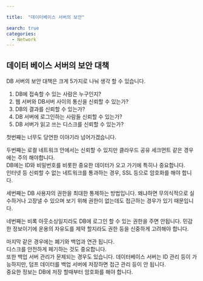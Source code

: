 ```yaml
---

title:  "데이터베이스 서버의 보안"

search: true
categories: 
  - Network
---
```


## 데이터 베이스 서버의 보안 대책
DB 서버의 보안 대책은 크게 5가지로 나눠 생각 할 수 있습니다.  

1. DB에 접속할 수 있는 사람은 누구인지?
2. 웹 서버와 DB서버 사이의 통신을 신뢰할 수 있는가?
3. DB의 결과를 신뢰할 수 있는가?
4. DB 서버에 로그인하는 사람들 신뢰할 수 있는가?
5. DB 서버가 읽고 쓰는 디스크를 신뢰할 수 있는가?

첫번째는 너무도 당연한 이야기라 넘어가겠습니다.  

두번째는 로컬 네트워크 안에서는 신뢰할 수 있지만 클라우드 공유 세크먼트 같은 경우에는 주의 해야합니다.  
DB에는 ID와 비밀번호를 비롯한 중요한 데이터가 오고 가기에 특히나 중요합니다.  
인터넷 등 신뢰할 수 없는 네트워크를 통과하는 경우, SSL 등으로 암호화를 해야 합니다.  


세번째는 DB 사용자의 권한을 최대한 통제하는 방법입니다. 왜냐하면 무의식적으로 실수하거나 고장낼 수 있으며 보기 위해 권한이 없는데도
접근하는 경우가 있기 때문입니다.  


네번째는 비록 아웃소싱일지라도 DB에 로그인 할 수 있는 권한을 주면 안됩니다. 민감한 정보이기에 운용의 자유도를 제약 할지라도 권한 등을 신중하게 고려해야 합니다.  


마지막 같은 경우에는 폐기와 백업과 연관 됩니다.  
디스크를 안전하게 페기하는 것도 중요합니다.  
또한 백업 서버 관리가 문제되는 경우도 있습니다. 데이터베이스 서버는 ID 관리 등이 가능하지만, 덤프 데이터를 백업 서버에 저장하면 접근 관리 등이 안 됩니다.  
중요한 정보는 DB에 저장 할때부터 암호화를 해야 합니다.  


